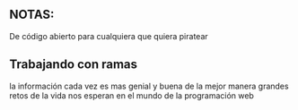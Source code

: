 ## NOTAS:

De código abierto para cualquiera que quiera piratear

## Trabajando con ramas

la información cada vez es mas genial y buena de la mejor manera
grandes retos de la vida nos esperan en el mundo de la programación web
